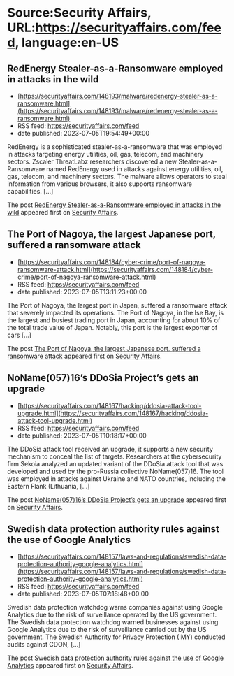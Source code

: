 # Source:Security Affairs, URL:https://securityaffairs.com/feed, language:en-US

## RedEnergy Stealer-as-a-Ransomware employed in attacks in the wild
 - [https://securityaffairs.com/148193/malware/redenergy-stealer-as-a-ransomware.html](https://securityaffairs.com/148193/malware/redenergy-stealer-as-a-ransomware.html)
 - RSS feed: https://securityaffairs.com/feed
 - date published: 2023-07-05T19:54:49+00:00

<p>RedEnergy is a sophisticated stealer-as-a-ransomware that was employed in attacks targeting energy utilities, oil, gas, telecom, and machinery sectors. Zscaler ThreatLabz researchers discovered a new Stealer-as-a-Ransomware named RedEnergy used in attacks against energy utilities, oil, gas, telecom, and machinery sectors. The malware allows operators to steal information from various browsers, it also supports ransomware capabilities. [&#8230;]</p>
<p>The post <a href="https://securityaffairs.com/148193/malware/redenergy-stealer-as-a-ransomware.html" rel="nofollow">RedEnergy Stealer-as-a-Ransomware employed in attacks in the wild</a> appeared first on <a href="https://securityaffairs.com" rel="nofollow">Security Affairs</a>.</p>

## The Port of Nagoya, the largest Japanese port, suffered a ransomware attack
 - [https://securityaffairs.com/148184/cyber-crime/port-of-nagoya-ransomware-attack.html](https://securityaffairs.com/148184/cyber-crime/port-of-nagoya-ransomware-attack.html)
 - RSS feed: https://securityaffairs.com/feed
 - date published: 2023-07-05T13:11:23+00:00

<p>The Port of Nagoya, the largest port in Japan, suffered a ransomware attack that severely impacted its operations. The Port of Nagoya, in the Ise Bay, is the largest and busiest trading port in Japan, accounting for about 10% of the total trade value of Japan. Notably, this port is the largest exporter of cars [&#8230;]</p>
<p>The post <a href="https://securityaffairs.com/148184/cyber-crime/port-of-nagoya-ransomware-attack.html" rel="nofollow">The Port of Nagoya, the largest Japanese port, suffered a ransomware attack</a> appeared first on <a href="https://securityaffairs.com" rel="nofollow">Security Affairs</a>.</p>

## NoName(057)16’s DDoSia Project’s gets an upgrade
 - [https://securityaffairs.com/148167/hacking/ddosia-attack-tool-upgrade.html](https://securityaffairs.com/148167/hacking/ddosia-attack-tool-upgrade.html)
 - RSS feed: https://securityaffairs.com/feed
 - date published: 2023-07-05T10:18:17+00:00

<p>The DDoSia attack tool received an upgrade, it supports a new security mechanism to conceal the list of targets. Researchers at the cybersecurity firm Sekoia analyzed an updated variant of the DDoSia attack tool that was developed and used by the pro-Russia collective NoName(057)16. The tool was employed in attacks against Ukraine and NATO countries, including the Eastern Flank (Lithuania, [&#8230;]</p>
<p>The post <a href="https://securityaffairs.com/148167/hacking/ddosia-attack-tool-upgrade.html" rel="nofollow">NoName(057)16&#8217;s DDoSia Project’s gets an upgrade</a> appeared first on <a href="https://securityaffairs.com" rel="nofollow">Security Affairs</a>.</p>

## Swedish data protection authority rules against the use of Google Analytics
 - [https://securityaffairs.com/148157/laws-and-regulations/swedish-data-protection-authority-google-analytics.html](https://securityaffairs.com/148157/laws-and-regulations/swedish-data-protection-authority-google-analytics.html)
 - RSS feed: https://securityaffairs.com/feed
 - date published: 2023-07-05T07:18:48+00:00

<p>Swedish data protection watchdog warns companies against using Google Analytics due to the risk of surveillance operated by the US government. The Swedish data protection watchdog warned businesses against using Google Analytics due to the risk of surveillance carried out by the US government. The Swedish Authority for Privacy Protection (IMY) conducted audits against CDON, [&#8230;]</p>
<p>The post <a href="https://securityaffairs.com/148157/laws-and-regulations/swedish-data-protection-authority-google-analytics.html" rel="nofollow">Swedish data protection authority rules against the use of Google Analytics</a> appeared first on <a href="https://securityaffairs.com" rel="nofollow">Security Affairs</a>.</p>

